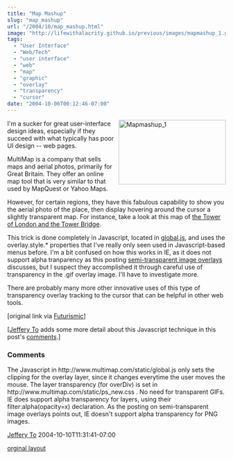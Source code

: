 ```yaml
---
title: "Map Mashup"
slug: "map_mashup"
url: "/2004/10/map_mashup.html"
image: "http://lifewithalacrity.github.io/previous/images/mapmashup_1.gif"
tags:
  - "User Interface"
  - "Web/Tech"
  - "user interface"
  - "web"
  - "map"
  - "graphic"
  - "overlay"
  - "transparency"
  - "cursor"
date: "2004-10-06T00:12:46-07:00"
---
```

<p><a href="/previous/photos/uncategorized/mapmashup_1.gif" onclick="window.open(this.href, '_blank', 'width=495,height=298,scrollbars=no,resizable=no,toolbar=no,directories=no,location=no,menubar=no,status=no,left=0,top=0'); return false"><img alt="Mapmashup_1" title="Mapmashup_1" src="/previous/images/mapmashup_1.gif" width="247" height="149" border="0" style="float: right; margin: 0px 0px 5px 5px;" /></a>I'm a sucker for great user-interface design ideas, especially if they succeed with what typically has poor UI design -- web pages.</p>
<p>MultiMap is a company that sells maps and aerial photos, primarily for Great Britain. They offer an online map tool that is very similar to that used by MapQuest or Yahoo Maps.</p>
<p>However, for certain regions, they have this fabulous capability to show you the aerial photo of the place, then display hovering around the cursor a slightly transparent map. For instance, take a look at this map of <a href="http://www.multimap.com/map/photo.cgi?client=public&X=533258&Y=180057&width=500&height=310&gride=529090&gridn=179645&srec=0&coordsys=gb&db=pc&pc=&zm=0&scale=10000&up.x=186&up.y=3">the Tower of London and the Tower Bridge</a>.</p>
<p>This trick is done completely in Javascript, located in <a href="http://www.multimap.com/static/global.js">global.js</a>, and uses the overlay.style.* properties that I've really only seen used in Javascript-based menus before. I'm a bit confused on how this works in IE, as it does not support alpha tranparency as this posting <a href="http://persistent.info/archives/2004/04/27/overlays">semi-transparent image overlays</a> discusses, but I suspect they accomplished it through careful use of transparency in the .gif overlay image. I'll have to investigate more.</p>
<p>There are probably many more other innovative uses of this type of transparency overlay tracking to the cursor that can be helpful in other web tools.</p>
<p>[original link via <a href="http://www.futurismic.com/2004/10/magical-maps.html">Futurismic</a>]</p>
<p>[<a href="http://www.thingsthemselves.com/">Jeffery To</a> adds some more detail about this Javascript technique in this post's <a href="/2004/10/map_mashup.html#comments">comments</a>.]</p>
<footer><h3>Comments</h3>
<div class="u-comment h-cite">
<p class="p-content p-name">The Javascript in http://www.multimap.com/static/global.js only sets the clipping for the overlay layer, since it changes everytime the user moves the mouse. The layer transparency (for overDiv) is set in http://www.multimap.com/static/ps_new.css . No need for transparent GIFs.
IE does support alpha transparency for layers, using their filter:alpha(opacity=x) declaration. As the posting on semi-transparent image overlays points out, IE doesn't support alpha transparency for PNG images.
</p>
<a class="u-author h-card" href="http://www.thingsthemselves.com/">Jeffery To</a>
<time class="dt-published" datetime="2004-10-10T11:31:41-07:00">2004-10-10T11:31:41-07:00</time>
</div>
</footer>
<p class="previous"><a href="/previous/2004/10/map_mashup.html" rel="syndication" class="u-syndication" >orginal layout</a></p>

